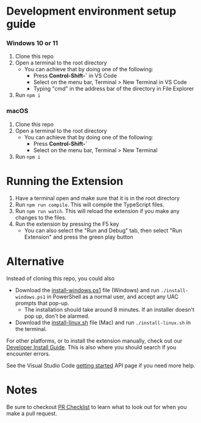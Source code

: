 # Development environment setup guide

### Windows 10 or 11

1. Clone this repo
2. Open a terminal to the root directory
    - You can achieve that by doing one of the following:
        - Press **Control-Shift-`** in VS Code
        - Select on the menu bar, Terminal > New Terminal in VS Code
        - Typing "cmd" in the address bar of the directory in File Explorer
3. Run `npm i`

### macOS

1. Clone this repo
2. Open a terminal to the root directory
    - You can achieve that by doing one of the following:
        - Press **Control-Shift-`**
        - Select on the menu bar, Terminal > New Terminal
3. Run `npm i`

# Running the Extension

1. Have a terminal open and make sure that it is in the root directory
2. Run `npm run compile`. This will compile the TypeScript files.
3. Run `npm run watch`. This will reload the extension if you make any changes to the files.
4. Run the extension by pressing the F5 key
    - You can also select the "Run and Debug" tab, then select "Run Extension" and press the green play button

# Alternative

Instead of cloning this repo, you could also

-   Download the [install-windows.ps1](setup-development/windows/install-windows.ps1) file (Windows) and run `./install-windows.ps1` in PowerShell as a normal user, and accept any UAC prompts that pop-up.
    -   The installation should take around 8 minutes. If an installer doesn't pop up, don't be alarmed.
-   Download the [install-linux.sh](setup-development/windows/install-linux.sh) file (Mac) and run `./install-linux.sh` in the terminal.

For other platforms, or to install the extension manually, check out our [Developer Install Guide](../../wiki/Developer-Install-Guide). This is also where you should search if you encounter errors.

See the Visual Studio Code [getting started](https://code.visualstudio.com/api/get-started/your-first-extension)
API page if you need more help.

# Notes

Be sure to checkout [PR Checklist](https://github.com/kelsvilla/LegoMindstormsVSExtension/wiki/PR-Checklist) to learn what to look out for when you make a pull request.
